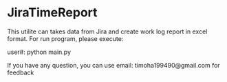 # JiraTimeReport
This utilite can takes data from Jira and create work log report in excel format. For run program, please execute:
<p>user#: python main.py</p>
If you have any question, you can use email: timoha199490@gmail.com for feedback

